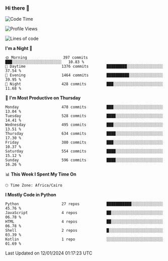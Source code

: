 ### Hi there 👋

<!--
**AMR-KELEG/AMR-KELEG** is a ✨ _special_ ✨ repository because its `README.md` (this file) appears on your GitHub profile.

Here are some ideas to get you started:

- 🔭 I’m currently working on ...
- 🌱 I’m currently learning ...
- 👯 I’m looking to collaborate on ...
- 🤔 I’m looking for help with ...
- 💬 Ask me about ...
- 📫 How to reach me: ...
- 😄 Pronouns: ...
- ⚡ Fun fact: ...
-->

<!--START_SECTION:waka-->
![Code Time](http://img.shields.io/badge/Code%20Time-0%20secs-blue)

![Profile Views](http://img.shields.io/badge/Profile%20Views-0-blue)

![Lines of code](https://img.shields.io/badge/From%20Hello%20World%20I%27ve%20Written-20.7%20million%20lines%20of%20code-blue)

**I'm a Night 🦉** 

```text
🌞 Morning                397 commits         ███░░░░░░░░░░░░░░░░░░░░░░   10.83 % 
🌆 Daytime                1376 commits        █████████░░░░░░░░░░░░░░░░   37.54 % 
🌃 Evening                1464 commits        ██████████░░░░░░░░░░░░░░░   39.95 % 
🌙 Night                  428 commits         ███░░░░░░░░░░░░░░░░░░░░░░   11.68 % 
```
📅 **I'm Most Productive on Thursday** 

```text
Monday                   478 commits         ███░░░░░░░░░░░░░░░░░░░░░░   13.04 % 
Tuesday                  528 commits         ████░░░░░░░░░░░░░░░░░░░░░   14.41 % 
Wednesday                495 commits         ███░░░░░░░░░░░░░░░░░░░░░░   13.51 % 
Thursday                 634 commits         ████░░░░░░░░░░░░░░░░░░░░░   17.30 % 
Friday                   380 commits         ███░░░░░░░░░░░░░░░░░░░░░░   10.37 % 
Saturday                 554 commits         ████░░░░░░░░░░░░░░░░░░░░░   15.12 % 
Sunday                   596 commits         ████░░░░░░░░░░░░░░░░░░░░░   16.26 % 
```


📊 **This Week I Spent My Time On** 

```text
🕑︎ Time Zone: Africa/Cairo
```

**I Mostly Code in Python** 

```text
Python                   27 repos            ███████████░░░░░░░░░░░░░░   45.76 % 
JavaScript               4 repos             ██░░░░░░░░░░░░░░░░░░░░░░░   06.78 % 
HTML                     4 repos             ██░░░░░░░░░░░░░░░░░░░░░░░   06.78 % 
Shell                    2 repos             █░░░░░░░░░░░░░░░░░░░░░░░░   03.39 % 
Kotlin                   1 repo              ░░░░░░░░░░░░░░░░░░░░░░░░░   01.69 % 
```




 Last Updated on 12/01/2024 01:17:23 UTC
<!--END_SECTION:waka-->

